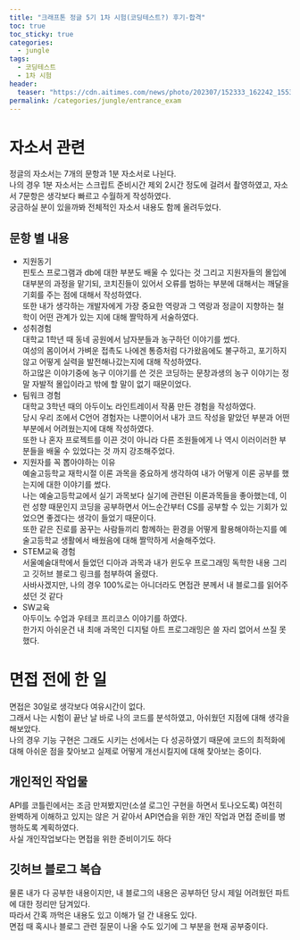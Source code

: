 ```yaml
---
title: "크래프톤 정글 5기 1차 시험(코딩테스트?) 후기-합격"
toc: true
toc_sticky: true
categories:
  - jungle
tags:
  - 코딩테스트
  - 1차 시험
header:
  teaser: "https://cdn.aitimes.com/news/photo/202307/152333_162242_1553.jpg"
permalink: /categories/jungle/entrance_exam
---
```

# 자소서 관련
정글의 자소서는 7개의 문항과 1분 자소서로 나뉜다.<br>
나의 경우 1분 자소서는 스크립트 준비시간 제외 2시간 정도에 걸려서 촬영하였고, 자소서 7문항은 생각보다 빠르고 수월하게 작성하였다.<br>
궁금하실 분이 있을까봐 전체적인 자소서 내용도 함께 올려두었다.<br>
## 문항 별 내용
- 지원동기<br>
핀토스 프로그램과 db에 대한 부분도 배울 수 있다는 것 그리고 지원자들의 몰입에 대부분의 과정을 맡기되, 코치진들이 있어서 오류를 범하는 부분에 대해서는 깨달을 기회를 주는 점에 대해서 작성하였다.<br>
또한 내가 생각하는 개발자에게 가장 중요한 역량과 그 역랑과 정글이 지향하는 철학이 어떤 관계가 있는 지에 대해 짤막하게 서술하였다.
- 성취경험<br>
대학교 1학년 때 동네 공원에서 남자분들과 농구하던 이야기를 썼다.<br>
여성의 몸이어서 가벼운 접촉도 나에겐 통증처럼 다가왔음에도 불구하고, 포기하지 않고 어떻게 실력을 발전해나갔는지에 대해 작성하였다.<br>
하고많은 이야기중에 농구 이야기를 쓴 것은 코딩하는 문창과생의 농구 이야기는 정말 자발적 몰입이라고 밖에 할 말이 없기 때문이었다.
- 팀워크 경험<br>
대학교 3학년 때의 아두이노 라인트레이서 작품 만든 경험을 작성하였다.<br>
당시 우리 조에서 C언어 경험자는 나뿐이어서 내가 코드 작성을 맡았던 부분과 어떤 부분에서 어려웠는지에 대해 작성하였다.<br>
또한 나 혼자 프로젝트를 이끈 것이 아니라 다른 조원들에게 나 역시 이러이러한 부분들을 배울 수 있었다는 것 까지 강조해주었다.
- 지원자를 꼭 뽑아야하는 이유<br>
예술고등학교 재학시절 이론 과목을 중요하게 생각하여 내가 어떻게 이론 공부를 했는지에 대한 이야기를 썼다.<br>
나는 예술고등학교에서 실기 과목보다 실기에 관련된 이론과목들을 좋아했는데, 이런 성향 때문인지 코딩을 공부하면서 어느순간부터 CS를 공부할 수 있는 기회가 있었으면 좋겠다는 생각이 들었기 때문이다.<br>
또한 같은 진로를 꿈꾸는 사람들끼리 함께하는 환경을 어떻게 활용해야하는지를 예술고등학교 생활에서 배웠음에 대해 짤막하게 서술해주었다.
- STEM교육 경험<BR>
서울예술대학에서 들었던 디아과 과목과 내가 윈도우 프로그래밍 독학한 내용 그리고 깃허브 블로그 링크를 첨부하여 올렸다.<br>
사바사겠지만, 나의 경우 100%로는 아니더라도 면접관 분께서 내 블로그를 읽어주셨던 것 같다
- SW교육<br>
아두이노 수업과 우테코 프리코스 이야기를 하였다.<br>
한가지 아쉬운건 내 최애 과목인 디지털 아트 프로그래밍은 쓸 자리 없어서 쓰질 못했다.
# 면접 전에 한 일
면접은 30일로 생각보다 여유시간이 없다.<br>
그래서 나는 시험이 끝난 날 바로 나의 코드를 분석하였고, 아쉬웠던 지점에 대해 생각을 해보았다.<br>
나의 경우 기능 구현은 그래도 시키는 선에서는 다 성공하였기 때문에 코드의 최적화에 대해 아쉬운 점을 찾아보고 실제로 어떻게 개선시킬지에 대해 찾아보는 중이다.
## 개인적인 작업물
API를 코틀린에서는 조금 만져봤지만(소셜 로그인 구현을 하면서 토나오도록) 여전히 완벽하게 이해하고 있지는 않은 거 같아서 API연습을 위한 개인 작업과 면접 준비를 병행하도록 계획하였다.<br>
사실 개인작업보다는 면접을 위한 준비이기도 하다
## 깃허브 블로그 복습
물론 내가 다 공부한 내용이지만, 내 블로그의 내용은 공부하던 당시 제일 어려웠던 파트에 대한 정리만 담겨있다.<br>
따라서 간혹 까먹은 내용도 있고 이해가 덜 간 내용도 있다.<br>
면접 때 혹시나 블로그 관련 질문이 나올 수도 있기에 그 부분을 현재 공부중이다.
